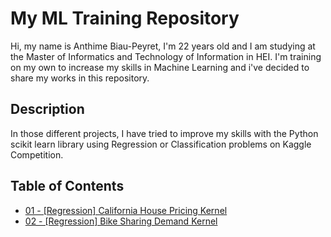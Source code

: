 # My ML Training Repository

Hi, my name is Anthime Biau-Peyret, I'm 22 years old and I am studying at the Master of Informatics and Technology of Information in HEI. I'm training on my own to increase my skills in Machine Learning and i've decided to share my works in this repository.


## Description

In those different projects, I have tried to improve my skills with the Python scikit learn library using Regression or Classification problems on Kaggle Competition.


## Table of Contents
* [01 - [Regression] California House Pricing Kernel](https://github.com/Anthime-Biau/Training/blob/master/California_House_Pricing_Kernel.ipynb) 
* [02 - [Regression] Bike Sharing Demand Kernel](https://github.com/Anthime-Biau/Training/blob/master/Bike_Sharing_Demand_Kernel.ipynb)

